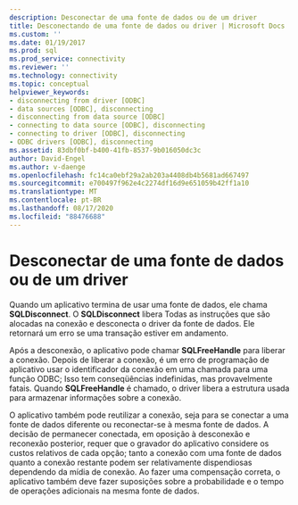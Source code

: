 ```yaml
---
description: Desconectar de uma fonte de dados ou de um driver
title: Desconectando de uma fonte de dados ou driver | Microsoft Docs
ms.custom: ''
ms.date: 01/19/2017
ms.prod: sql
ms.prod_service: connectivity
ms.reviewer: ''
ms.technology: connectivity
ms.topic: conceptual
helpviewer_keywords:
- disconnecting from driver [ODBC]
- data sources [ODBC], disconnecting
- disconnecting from data source [ODBC]
- connecting to data source [ODBC], disconnecting
- connecting to driver [ODBC], disconnecting
- ODBC drivers [ODBC], disconnecting
ms.assetid: 83dbf0bf-b400-41fb-8537-9b016050dc3c
author: David-Engel
ms.author: v-daenge
ms.openlocfilehash: fc14ca0ebf29a2ab203a4408db4b5681ad667497
ms.sourcegitcommit: e700497f962e4c2274df16d9e651059b42ff1a10
ms.translationtype: MT
ms.contentlocale: pt-BR
ms.lasthandoff: 08/17/2020
ms.locfileid: "88476688"
---
```

# <a name="disconnecting-from-a-data-source-or-driver"></a>Desconectar de uma fonte de dados ou de um driver
Quando um aplicativo termina de usar uma fonte de dados, ele chama **SQLDisconnect**. O **SQLDisconnect** libera Todas as instruções que são alocadas na conexão e desconecta o driver da fonte de dados. Ele retornará um erro se uma transação estiver em andamento.  
  
 Após a desconexão, o aplicativo pode chamar **SQLFreeHandle** para liberar a conexão. Depois de liberar a conexão, é um erro de programação de aplicativo usar o identificador da conexão em uma chamada para uma função ODBC; Isso tem conseqüências indefinidas, mas provavelmente fatais. Quando **SQLFreeHandle** é chamado, o driver libera a estrutura usada para armazenar informações sobre a conexão.  
  
 O aplicativo também pode reutilizar a conexão, seja para se conectar a uma fonte de dados diferente ou reconectar-se à mesma fonte de dados. A decisão de permanecer conectada, em oposição à desconexão e reconexão posterior, requer que o gravador do aplicativo considere os custos relativos de cada opção; tanto a conexão com uma fonte de dados quanto a conexão restante podem ser relativamente dispendiosas dependendo da mídia de conexão. Ao fazer uma compensação correta, o aplicativo também deve fazer suposições sobre a probabilidade e o tempo de operações adicionais na mesma fonte de dados.

